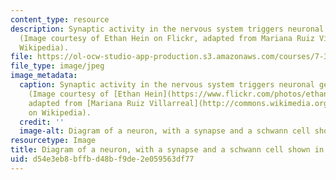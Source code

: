 ```yaml
---
content_type: resource
description: Synaptic activity in the nervous system triggers neuronal gene transcription.
  (Image courtesy of Ethan Hein on Flickr, adapted from Mariana Ruiz Villarreal on
  Wikipedia).
file: https://ol-ocw-studio-app-production.s3.amazonaws.com/courses/7-340-learning-and-memory-activity-controlled-gene-expression-in-the-nervous-system-fall-2009/d54e3eb8bffbd48bf9de2e059563df77_7-340f09-th.jpg
file_type: image/jpeg
image_metadata:
  caption: Synaptic activity in the nervous system triggers neuronal gene transcription.
    (Image courtesy of [Ethan Hein](https://www.flickr.com/photos/ethanhein/) on Flickr,
    adapted from [Mariana Ruiz Villarreal](http://commons.wikimedia.org/wiki/File:Complete_neuron_cell_diagram_de.svg)
    on Wikipedia).
  credit: ''
  image-alt: Diagram of a neuron, with a synapse and a schwann cell shown in detail.
resourcetype: Image
title: Diagram of a neuron, with a synapse and a schwann cell shown in detail
uid: d54e3eb8-bffb-d48b-f9de-2e059563df77
---
```

